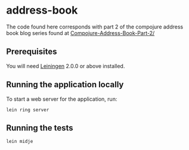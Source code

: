 # address-book

The code found here corresponds with part 2 of the compojure address book
blog series found at [Compojure-Address-Book-Part-2/](www.jarrodctaylor.com/posts/Compojure-Address-Book-Part-2/)

## Prerequisites

You will need [Leiningen][] 2.0.0 or above installed.

[leiningen]: https://github.com/technomancy/leiningen

## Running the application locally

To start a web server for the application, run:

    lein ring server

## Running the tests

    lein midje
